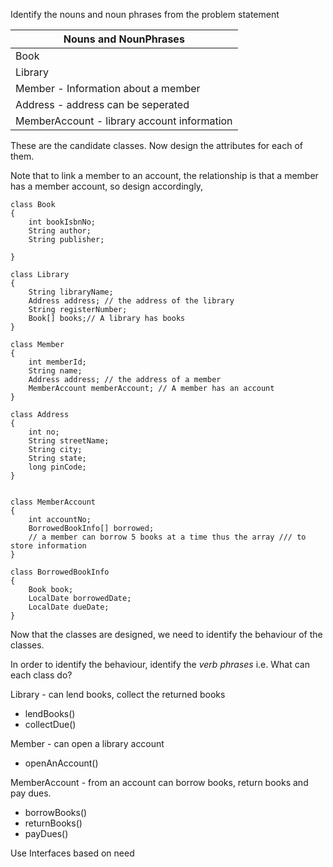
Identify the nouns and noun phrases from the problem statement

|Nouns and NounPhrases|
|----|
|Book|
|Library|
|Member - Information about a member|
|Address - address can be seperated|
|MemberAccount - library account information|

These are the candidate classes. Now design the attributes for each of them. 

Note that to link a member to an account, the relationship is that a member has a member account, so design accordingly,


    class Book
    {
        int bookIsbnNo;
        String author;
        String publisher;
       
    }

    class Library
    {
        String libraryName;
        Address address; // the address of the library
        String registerNumber;
        Book[] books;// A library has books
    }

    class Member
    {
        int memberId;
        String name;
        Address address; // the address of a member
        MemberAccount memberAccount; // A member has an account
    }

    class Address
    {
        int no;
        String streetName;
        String city;
        String state;
        long pinCode;
    }


    class MemberAccount
    {
        int accountNo;
        BorrowedBookInfo[] borrowed;
        // a member can borrow 5 books at a time thus the array /// to store information
    }

    class BorrowedBookInfo
    {
        Book book;
        LocalDate borrowedDate;
        LocalDate dueDate;
    }

Now that the classes are designed, we need to identify the behaviour of the classes.

In order to identify the behaviour, identify the *verb phrases* i.e. What can each class do?

Library - can lend books, collect the returned books
- lendBooks()
- collectDue()

Member - can open a library account
- openAnAccount() 

MemberAccount - from an account can borrow books, return books and pay dues.
- borrowBooks()
- returnBooks()
- payDues()


Use Interfaces based on need

